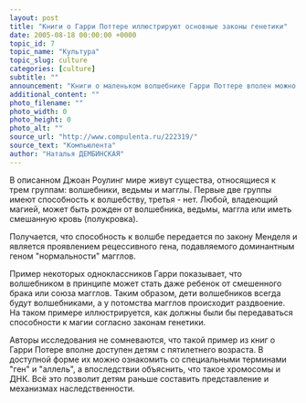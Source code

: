 ```yaml
---
layout: post
title: "Книги о Гарри Поттере иллюстрируют основные законы генетики"
date: 2005-08-18 00:00:00 +0000
topic_id: 7
topic_name: "Культура"
topic_slug: culture
categories: [culture]
subtitle: ""
announcement: "Книги о маленьком волшебнике Гарри Поттере вполен можно использовать при иллюстрации детям дошкольного и младшего школьного возраста основных законов генетики. Такое мнение высказывают австралийские ученые в статье \"Гарри Поттер и рецессивный аллель\", опубликованной в журнале Nature."
additional_content: ""
photo_filename: ""
photo_width: 0
photo_height: 0
photo_alt: ""
source_url: "http://www.compulenta.ru/222319/"
source_text: "Компьюлента"
author: "Наталья ДЕМБИНСКАЯ"
---
```

В описанном Джоан Роулинг мире живут существа, относящиеся к трем группам: волшебники, ведьмы и магглы. Первые две группы имеют способность к волшебству, третья - нет. Любой, владеющий магией, может быть рожден от волшебника, ведьмы, маггла или иметь смешанную кровь (полукровка).

Получается, что способность к волшбе передается по закону Менделя и является проявлением рецессивного гена, подавляемого доминантным геном "нормальности" магглов.

Пример некоторых одноклассников Гарри показывает, что волшебником в принципе может стать даже ребенок от смешенного брака или союза магглов. Таким образом, дети волшебников всегда будут волшебниками, а у потомства магглов происходит раздвоение. На таком примере иллюстрируется, как должны были бы передаваться способности к магии согласно законам генетики.

Авторы исследования не сомневаются, что такой пример из книг о Гарри Потере вполне доступен детям с пятилетнего возраста. В доступной форме их можно ознакомить со специальными терминами "ген" и "аллель", а впоследствии объяснить, что такое хромосомы и ДНК. Всё это позволит детям раньше составить представление и механизмах наследственности.
